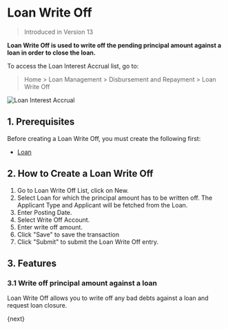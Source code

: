 <!-- add-breadcrumbs -->
# Loan Write Off
> Introduced in Version 13

**Loan Write Off is used to write off the pending principal amount against a loan in order to close the loan.**

To access the Loan Interest Accrual list, go to:
> Home > Loan Management > Disbursement and Repayment > Loan Write Off

<img class="screenshot" alt="Loan Interest Accrual" src="{{docs_base_url}}/assets/img/loan-management/loan-write-off.png">

## 1. Prerequisites
Before creating a Loan Write Off, you must create the following first:

* [Loan](/docs/user/manual/en/loan-management/loan)


## 2. How to Create a Loan Write Off
1. Go to Loan Write Off List, click on New.
2. Select Loan for which the principal amount has to be written off. The Applicant Type and Applicant will be fetched from the Loan.
3. Enter Posting Date.
4. Select Write Off Account.
5. Enter write off amount.
6. Click "Save" to save the transaction
8. Click "Submit" to submit the Loan Write Off entry.

## 3. Features

### 3.1 Write off principal amount against a loan
Loan Write Off allows you to write off any bad debts against a loan and request loan closure.


{next}




